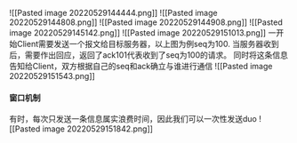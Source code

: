 ![[Pasted image 20220529144444.png]]
![[Pasted image 20220529144808.png]]
![[Pasted image 20220529144908.png]]
![[Pasted image 20220529145142.png]]
![[Pasted image 20220529151013.png]]
一开始Client需要发送一个报文给目标服务器，以上图为例seq为100.
当服务器收到后，需要作出回应，返回了ack101代表收到了seq为100的请求。
同时将这条信息告知给Client，双方根据自己的seq和ack确立与谁进行通信
![[Pasted image 20220529151543.png]]

#### 窗口机制
有时，每次只发送一条信息属实浪费时间，因此我们可以一次性发送duo
![[Pasted image 20220529151842.png]]